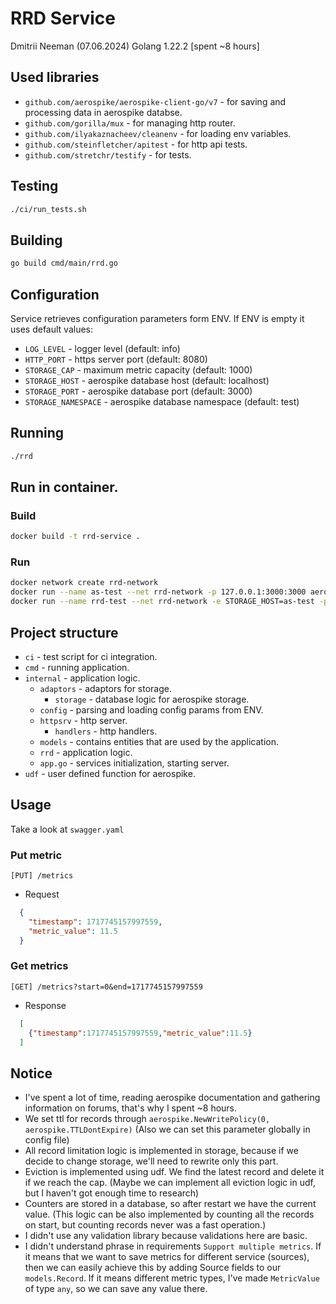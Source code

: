 # RRD Service
Dmitrii Neeman (07.06.2024) Golang 1.22.2 [spent ~8 hours]

## Used libraries
- `github.com/aerospike/aerospike-client-go/v7` - for saving and processing data in aerospike databse.
- `github.com/gorilla/mux` - for managing http router.
- `github.com/ilyakaznacheev/cleanenv` - for loading env variables.
- `github.com/steinfletcher/apitest` - for http api tests.
- `github.com/stretchr/testify` - for tests.

## Testing
```bash
./ci/run_tests.sh
```

## Building
```bash
go build cmd/main/rrd.go
```

## Configuration
Service retrieves configuration parameters form ENV. If ENV is empty it uses default values:
- `LOG_LEVEL` - logger level (default: info)
- `HTTP_PORT` - https server port (default: 8080)
- `STORAGE_CAP` - maximum metric capacity (default: 1000)
- `STORAGE_HOST` - aerospike database host (default: localhost)
- `STORAGE_PORT` - aerospike database port (default: 3000)
- `STORAGE_NAMESPACE` - aerospike database namespace (default: test)

## Running
```bash
./rrd
```

## Run in container.
### Build
```bash
docker build -t rrd-service .
```
### Run
```bash
docker network create rrd-network
docker run --name as-test --net rrd-network -p 127.0.0.1:3000:3000 aerospike:ee-7.1.0.0_2
docker run --name rrd-test --net rrd-network -e STORAGE_HOST=as-test -p 127.0.0.1:8080:8080 rrd-service
```

## Project structure
- `ci` - test script for ci integration.
- `cmd` - running application.
- `internal` - application logic.
    - `adaptors` - adaptors for storage.
        - `storage` - database logic for aerospike storage.
    - `config` - parsing and loading config params from ENV.
    - `httpsrv` - http server.
        - `handlers` - http handlers.
    - `models` - contains entities that are used by the application.
    - `rrd` - application logic.
    - `app.go` - services initialization, starting server.
- `udf` - user defined function for aerospike.

## Usage
Take a look at `swagger.yaml`

### Put metric
`[PUT] /metrics`
- Request
```json
  {
    "timestamp": 1717745157997559,
    "metric_value": 11.5
  }
```

### Get metrics
`[GET] /metrics?start=0&end=1717745157997559`
- Response
```json
  [
    {"timestamp":1717745157997559,"metric_value":11.5}
  ]
```
  
## Notice
- I've spent a lot of time, reading aerospike documentation and gathering information on forums, that's why I spent ~8 hours.
- We set ttl for records through `aerospike.NewWritePolicy(0, aerospike.TTLDontExpire)`
(Also we can set this parameter globally in config file)
- All record limitation logic is implemented in storage, 
because if we decide to change storage, we'll need to rewrite only this part.
- Eviction is implemented using udf. We find the latest record and delete it if we reach the cap.
(Maybe we can implement all eviction logic in udf, but I haven't got enough time to research)
- Counters are stored in a database, so after restart we have the current value. 
(This logic can be also implemented by counting all the records on start, but counting records never was a fast operation.)
- I didn't use any validation library because validations here are basic.
- I didn't understand phrase in requirements `Support multiple metrics`. 
If it means that we want to save metrics for different service (sources), 
then we can easily achieve this by adding Source fields to our `models.Record`. 
If it means different metric types, I've made `MetricValue` of type `any`, so we can save any value there.

  